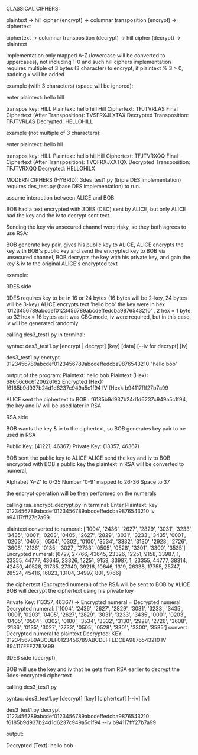 CLASSICAL CIPHERS:

plaintext -> hill cipher (encrypt) -> columnar transposition (encrypt) -> ciphertext 

ciphertext -> columnar transposition (decrypt) -> hill cipher (decrypt) -> plaintext


implementation only mapped A-Z (lowercase will be converted to uppercases), not including 1-0 and such
hill ciphers implementation requires multiple of 3 bytes (3 character) to encrypt, if plaintext % 3 > 0, padding x will be added

example (with 3 characters) (space will be ignored):

enter plaintext:  hello hill

transpos key: HILL
Plaintext: hello hill
Hill Ciphertext: TFJTVRLAS
Final Ciphertext (After Transposition): TVSFRXJLXTAX
Decrypted Transposition: TFJTVRLAS
Decrypted: HELLOHILL

example (not multiple of 3 characters):

enter plaintext:  hello hil

transpos key: HILL
Plaintext: hello hil
Hill Ciphertext: TFJTVRXQQ
Final Ciphertext (After Transposition): TVQFRXJXXTQX
Decrypted Transposition: TFJTVRXQQ
Decrypted: HELLOHILX




MODERN CIPHERS (HYBRID):
3des_test1.py (triple DES implementation) requires des_test.py (base DES implementation) to run.

assume interaction between ALICE and BOB

BOB had a text encrypted with 3DES (CBC) sent by ALICE, but only ALICE had the key and the iv to decrypt sent text. 

Sending the key via unsecured channel were risky, so they both agrees to use RSA:

BOB generate key pair, gives his public key to ALICE, ALICE encrypts the key with BOB's public key and send the encrypted key to BOB via unsecured channel, BOB decrypts the key with his private key, and gain the key & iv to the original ALICE's encrypted text



example:

3DES side

3DES requires key to be in 16 or 24 bytes (16 bytes will be 2-key, 24 bytes will be 3-key)
ALICE encrypts text 'hello bob'
the key were in hex '0123456789abcdef0123456789abcdeffedcba9876543210' , 2 hex = 1 byte, so 32 hex = 16 bytes
as it was CBC mode, iv were required, but in this case, iv will be generated randomly

calling des3_test1.py in terminal:

syntax: des3_test1.py [encrypt | decrypt] [key] [data] [--iv for decrypt] [iv]

des3_test1.py encrypt 0123456789abcdef0123456789abcdeffedcba9876543210 "hello bob"

output of the program:
Plaintext:  hello bob
Plaintext (Hex):  68656c6c6f20626f62
Encrypted (Hex): f6185b9d937b24d1d6237c949a5c1f94
IV (Hex): b94117fff27b7a99

ALICE sent the ciphertext to BOB : f6185b9d937b24d1d6237c949a5c1f94, the key and IV will be used later in RSA


RSA side

BOB wants the key & iv to the ciphertext, so BOB generates key pair to be used in RSA

Public Key: (41221, 46367)
Private Key: (13357, 46367)

BOB sent the public key to ALICE
ALICE send the key and iv to BOB encrypted with BOB's public key 
the plaintext in RSA will be converted to numeral, 

Alphabet 'A-Z' to 0-25
Number '0-9' mapped to 26-36
Space to 37

the encrypt operation will be then performed on the numerals

calling rsa_encrypt_decrypt.py in terminal:
Enter Plaintext:  key 0123456789abcdef0123456789abcdeffedcba9876543210 iv b94117fff27b7a99

plaintext converted to numeral: ['1004', '2436', '2627', '2829', '3031', '3233', '3435', '0001', '0203', '0405', '2627', '2829', '3031', '3233', '3435', '0001', '0203', '0405', '0504', '0302', '0100', '3534', '3332', '3130', '2928', '2726', '3608', '2136', '0135', '3027', '2733', '0505', '0528', '3301', '3300', '3535']
Encrypted numeral: [6727, 27766, 43645, 23326, 12251, 9158, 33987, 1, 23355, 44777, 43645, 23326, 12251, 9158, 33987, 1, 23355, 44777, 38314, 42450, 40528, 31735, 27340, 39216, 10646, 1319, 26338, 17755, 25747, 28524, 45416, 16823, 13104, 34997, 801, 9766]

the ciphertext (Encrypted numeral) of the RSA will be sent to BOB by ALICE
BOB will decrypt the ciphertext using his private key

Private Key: (13357, 46367) -> Encrypted numeral = Decrypted numeral
Decrypted numeral: ['1004', '2436', '2627', '2829', '3031', '3233', '3435', '0001', '0203', '0405', '2627', '2829', '3031', '3233', '3435', '0001', '0203', '0405', '0504', '0302', '0100', '3534', '3332', '3130', '2928', '2726', '3608', '2136', '0135', '3027', '2733', '0505', '0528', '3301', '3300', '3535']
convert Decrypted numeral to plaintext
Decrypted: KEY 0123456789ABCDEF0123456789ABCDEFFEDCBA9876543210 IV B94117FFF27B7A99

3DES side (decrypt)

BOB will use the key and iv that he gets from RSA earlier to decrypt the 3des-encrypted ciphertext

calling des3_test1.py

syntax: des3_test1.py [decrypt] [key] [ciphertext] [--iv] [iv]

des3_test1.py decrypt 0123456789abcdef0123456789abcdeffedcba9876543210 f6185b9d937b24d1d6237c949a5c1f94 --iv b94117fff27b7a99

output: 

Decrypted (Text): hello bob
            
